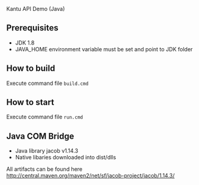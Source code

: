Kantu API Demo (Java)

## Prerequisites
- JDK 1.8
- JAVA_HOME environment variable must be set and point to JDK folder

## How to build
Execute command file `build.cmd`

## How to start
Execute command file `run.cmd` 

## Java COM Bridge
* Java library jacob v1.14.3
* Native libaries downloaded into dist/dlls

All artifacts can be found here http://central.maven.org/maven2/net/sf/jacob-project/jacob/1.14.3/
